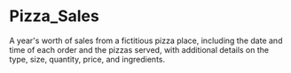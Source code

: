# Pizza_Sales
A year's worth of sales from a fictitious pizza place, including the date and time of each order and the pizzas served, with additional details on the type, size, quantity, price, and ingredients.

